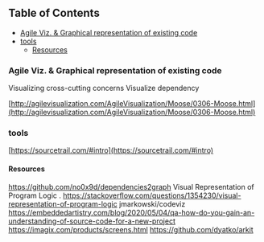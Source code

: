 <!-- START doctoc generated TOC please keep comment here to allow auto update -->
<!-- DON'T EDIT THIS SECTION, INSTEAD RE-RUN doctoc TO UPDATE -->
## Table of Contents

- [Agile Viz. & Graphical representation of existing code](#agile-viz--graphical-representation-of-existing-code)
- [tools](#tools)
  - [Resources](#resources)

<!-- END doctoc generated TOC please keep comment here to allow auto update -->

### Agile Viz. & Graphical representation of existing code
Visualizing cross-cutting concerns
Visualize dependency


[http://agilevisualization.com/AgileVisualization/Moose/0306-Moose.html](http://agilevisualization.com/AgileVisualization/Moose/0306-Moose.html)

### tools 
[https://sourcetrail.com/#intro](https://sourcetrail.com/#intro)

#### Resources

https://github.com/no0x9d/dependencies2graph
Visual Representation of Program Logic . https://stackoverflow.com/questions/1354230/visual-representation-of-program-logic
jmarkowski/codeviz
https://embeddedartistry.com/blog/2020/05/04/qa-how-do-you-gain-an-understanding-of-source-code-for-a-new-project
https://imagix.com/products/screens.html
https://github.com/dyatko/arkit